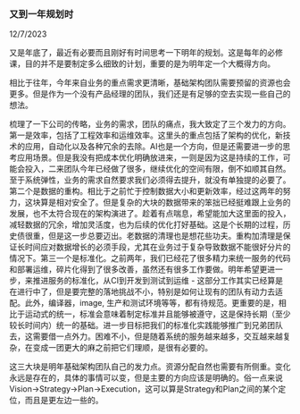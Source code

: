 ### 又到一年规划时

12/7/2023

又是年底了，最近有必要而且刚好有时间思考一下明年的规划。这是每年的必修课，目的并不是要制定多么细致的计划，重要的是为明年定一个大概得方向。

相比于往年，今年来自业务的重点需求更清晰，基础架构团队需要预留的资源也会更多。但是作为一个没有产品经理的团队，我们还是有足够的空去实现一些自己的想法。

梳理了一下公司的传略，业务的需求，团队的痛点，我大致定了三个发力的方向。第一是效率，包括了工程效率和运维效率。这里头的重点包括了架构的优化，新技术的应用，自动化以及各种冗余的去除。AI也是一个方向，但是还需要进一步的思考应用场景。但是我没有把成本优化明确放进来，一则是因为这是持续的工作，可能会投入，二来团队今年已经做了很多，继续优化的空间有限，倒不如顺其自然。至于系统弹性，业务的需求自然要求我们必须得去提升，就没有单独提的必要了。第二个是数据的重构。相比于之前忙于控制数据大小和更新效率，经过这两年的努力，这块算是相对安全了。但是复杂的大块的数据带来的笨拙已经挺难跟上业务的发展，也不太符合现在的架构演进了。趁着有点喘息，希望能加大这里面的投入，减轻数据的冗余，增加灵活度，也为后续的优化打好基础。这是个长期的过程，历史债很重，但是这一步总要迈出。老数据的清理也是想花些功夫。重构加清理是保证长时间应对数据增长的必须手段，尤其在业务过于复杂导致数据不能很好分片的情况下。第三一个是标准化。之前两年，我们已经花了很多精力来统一服务的代码和部署运维，碎片化得到了很多改善，虽然还有很多工作要做。明年希望更进一步，来推进服务的标准化，从CI到开发到测试到运维 - 这部分工作其实已经算是在进行中了，但是要完整的落地挑战不小，特别是如何让现有的团队有动力去适配。此外，编译器，image, 生产和测试环境等等，都有待规范。更重要的是，相比于运动式的统一，标准会意味着制定标准并且能够被遵守，这是保持长期（至少较长时间内）统一的基础。进一步目标把我们的标准化实践能够推广到兄弟团队去，这需要借一点外力。困难不小，但是随着系统的服务越来越多，交互越来越复杂，在变成一团更大的麻之前把它们理顺，是很有必要的。

这三大块是明年基础架构团队自己的发力点。资源分配自然也需要有所侧重。变化永远是存在的，具体的事情可以变，但是主要的方向应该是明确的。俗一点来说 Vision->Strategy->Plan->Execution，这可以算是Strategy和Plan之间的某个定位，而且是更左边一些的。


